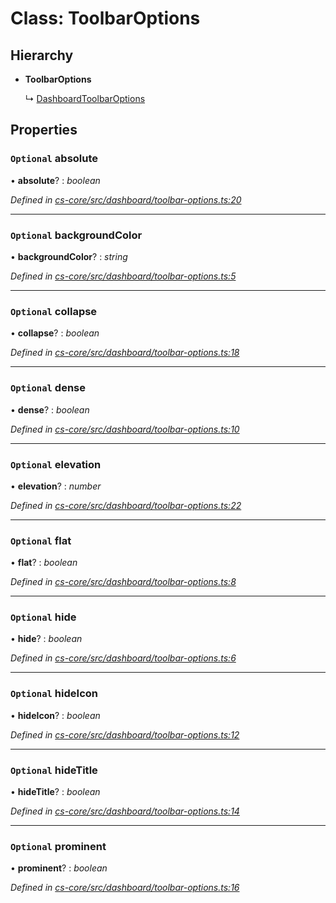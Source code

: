 # Class: ToolbarOptions

## Hierarchy

* **ToolbarOptions**

  ↳ [DashboardToolbarOptions](_cs_core_src_dashboard_dashboard_toolbar_options_.dashboardtoolbaroptions.md)

## Properties

### `Optional` absolute

• **absolute**? : *boolean*

*Defined in [cs-core/src/dashboard/toolbar-options.ts:20](https://github.com/TNOCS/csnext/blob/40018c3a/packages/cs-core/src/dashboard/toolbar-options.ts#L20)*

___

### `Optional` backgroundColor

• **backgroundColor**? : *string*

*Defined in [cs-core/src/dashboard/toolbar-options.ts:5](https://github.com/TNOCS/csnext/blob/40018c3a/packages/cs-core/src/dashboard/toolbar-options.ts#L5)*

___

### `Optional` collapse

• **collapse**? : *boolean*

*Defined in [cs-core/src/dashboard/toolbar-options.ts:18](https://github.com/TNOCS/csnext/blob/40018c3a/packages/cs-core/src/dashboard/toolbar-options.ts#L18)*

___

### `Optional` dense

• **dense**? : *boolean*

*Defined in [cs-core/src/dashboard/toolbar-options.ts:10](https://github.com/TNOCS/csnext/blob/40018c3a/packages/cs-core/src/dashboard/toolbar-options.ts#L10)*

___

### `Optional` elevation

• **elevation**? : *number*

*Defined in [cs-core/src/dashboard/toolbar-options.ts:22](https://github.com/TNOCS/csnext/blob/40018c3a/packages/cs-core/src/dashboard/toolbar-options.ts#L22)*

___

### `Optional` flat

• **flat**? : *boolean*

*Defined in [cs-core/src/dashboard/toolbar-options.ts:8](https://github.com/TNOCS/csnext/blob/40018c3a/packages/cs-core/src/dashboard/toolbar-options.ts#L8)*

___

### `Optional` hide

• **hide**? : *boolean*

*Defined in [cs-core/src/dashboard/toolbar-options.ts:6](https://github.com/TNOCS/csnext/blob/40018c3a/packages/cs-core/src/dashboard/toolbar-options.ts#L6)*

___

### `Optional` hideIcon

• **hideIcon**? : *boolean*

*Defined in [cs-core/src/dashboard/toolbar-options.ts:12](https://github.com/TNOCS/csnext/blob/40018c3a/packages/cs-core/src/dashboard/toolbar-options.ts#L12)*

___

### `Optional` hideTitle

• **hideTitle**? : *boolean*

*Defined in [cs-core/src/dashboard/toolbar-options.ts:14](https://github.com/TNOCS/csnext/blob/40018c3a/packages/cs-core/src/dashboard/toolbar-options.ts#L14)*

___

### `Optional` prominent

• **prominent**? : *boolean*

*Defined in [cs-core/src/dashboard/toolbar-options.ts:16](https://github.com/TNOCS/csnext/blob/40018c3a/packages/cs-core/src/dashboard/toolbar-options.ts#L16)*
